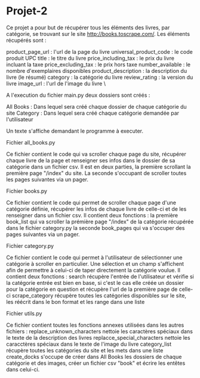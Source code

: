 # Projet-2

Ce projet a pour but de récupérer tous les éléments des livres, par catégorie, se trouvant sur le site http://books.toscrape.com/.
Les éléments récupérés sont :

product_page_url : l'url de la page du livre
universal_product_code : le code produit UPC
title : le titre du livre
price_including_tax : le prix du livre incluant la taxe
price_excluding_tax : le prix hors taxe
number_available : le nombre d'exemplaires disponibles
product_description : la description du livre (le résumé)
category : la catégorie du livre
review_rating : la version du livre
image_url : l'url de l'image du livre \

A l'execution du fichier main.py deux dossiers sont créés :

  All Books : Dans lequel sera créé chaque dossier de chaque catégorie du site
  Category : Dans lequel sera créé chaque catégorie demandée par l'utilisateur
  
Un texte s'affiche demandant le programme à executer.
  

Fichier all_books.py

Ce fichier contient le code qui va scroller chaque page du site, récupérer chaque livre de la page et renseigner ses infos dans le dossier de sa catégorie dans un fichier csv.
Il est en deux parties, la première scrollant la première page "/index" du site. La seconde s'occupant de scroller toutes les pages suivantes via un pager.


Fichier books.py

Ce fichier contient le code qui permet de scroller chaque page d'une catégorie définie, récupérer les infos de chaque livre de celle-ci et de les renseigner dans un fichier csv.
Il contient deux fonctions :
  la première book_list qui va scroller la prémière page "/index" de la catégorie récupérée dans le fichier category.py
  la seconde book_pages qui va s'occuper des pages suivantes via un pager.
  

Fichier category.py

Ce fichier contient le code qui permet à l'utilisateur de sélectionner une catégorie à scroller en particulier. Une sélection et un champ s'affichent afin de permettre à celui-ci de taper directement la catégorie voulue. Il contient deux fonctions :
    search récupère l'entrée de l'utilisateur et vérifie si la catégorie entrée est bien en base, si c'est le cas elle créée un dossier pour la catégorie en question et récupère     l'url de la première page de celle-ci
    scrape_category récupère toutes les catégories disponibles sur le site, les réécrit dans le bon format et les range dans une liste
    

Fichier utils.py

Ce fichier contient toutes les fonctions annexes utilisées dans les autres fichiers :
    replace_unknown_characters nettoie les caractères spéciaux dans le texte de la description des livres
    replacce_special_characters nettoie les caracctères spéciaux dans le texte de l'image du livre
    category_list récupère toutes les catégories du site et les mets dans une liste
    create_docks s'occupe de créer dans All Books les dossiers de chaque catégorie et des images, créer un fichier csv "book" et écrire les entêtes dans celui-ci. 
    
    

